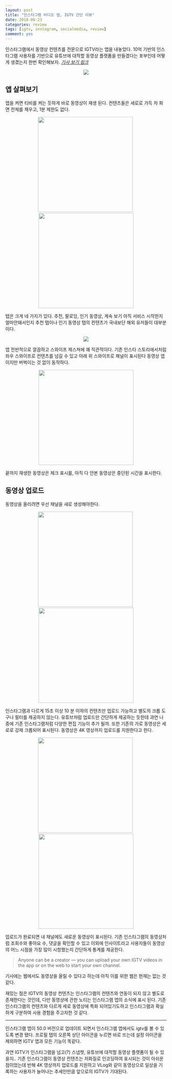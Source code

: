 ```yaml
---
layout: post
title: "인스타그램 비디오 앱, IGTV 간단 리뷰"
date: 2018-06-23
categories: review
tags: [igtv, instagram, socialmedia, review]
comment: yes
---
```


인스타그램에서 동영상 컨텐츠를 전문으로 IGTV라는 앱을 내놓았다. 10억 기반의 인스타그램 사용자를 기반으로 유튜브에 대적할 동영상 플랫폼을 만들겠다는 포부인데 어떻게 생겼는지 한번 확인해보자. <em><a href="https://instagram-press.com/blog/2018/06/20/welcome-to-igtv" target="_blank">기사 보기 링크</a></em>

<p align="center">
  <img src="https://instagram-press.com/wp-content/uploads/2018/06/02-20180619-KS-pamelachen-IMG_0157-2160_lo.jpg?w=600"/>
</p>

## 앱 살펴보기
앱을 켜면 티비를 켜는 듯하게 바로 동영상이 재생 된다.
컨텐츠들은 세로로 가득 차 화면 전체를 채우고, 1분 제한도 없다.

<p align="center">
  <img src="https://d.pr/qg9RXY+" width="296px" style="display: inline"/>&nbsp;
  <img src="https://d.pr/mF7GLZ+" width="296px" style="display: inline"/>
</p>

탭은 크게 네 가지가 있다. 추천, 팔로잉, 인기 동영상, 계속 보기
아직 서비스 시작한지 얼마안돼서인지 추천 탭이나 인기 동영상 탭의 컨텐츠가 국내보단 해외 유저들이 대부분이다.

<p align="center">
  <img src="https://d.pr/i/fsxw4c+"/>
</p>

앱 전반적으로 깔끔하고 스와이프 제스쳐에 꽤 직관적이다. 기존 인스타 스토리에서처럼 좌우 스와이프로 컨텐츠를 넘길 수 있고 아래 위 스와이프로 채널이 표시된다
동영상 앱이지만 버벅이는 것 없이 동작하다.

<p align="center">
  <img src="https://d.pr/i/NhXBDM+" width="296px"/>
</p>
끝까지 재생한 동영상은 체크 표시를, 아직 다 안본 동영상은 중단된 시간을 표시한다.


## 동영상 업로드

동영상을 올리려면 우선 채널을 새로 생성해야한다.

<p align="center">
  <img src="https://d.pr/JpdVbo+" width="296px" style="display: inline"/>&nbsp;
  <img src="https://d.pr/DXNIYs+" width="296px" style="display: inline"/>
</p>

인스타그램과 다르게 15초 이상 10 분 이하의 컨텐츠만 업로드 가능하고 별도의 크롭 도구나 필터를 제공하지 않는다. 유튜브처럼 업로드만 간단하게 제공하는 듯한데 과연 나중에 기존 인스타그램처럼 다양한 편집 기능이 추가 될까.
또한 기존의 가로 동영상은 세로로 강제 크롭되어 표시된다. 동영상은 4K 영상까지 업로드를 지원한다고 한다.

<p align="center">
  <img src="https://d.pr/BMmUnK+" width="296px" style="display: inline"/>&nbsp;
  <img src="https://d.pr/0LhUXk+" width="296px" style="display: inline"/>
</p>

업로드가 완료되면 내 채널에도 새로운 동영상이 표시된다.
기존 인스타그램의 동영상처럼 조회수와 좋아요 수, 댓글을 확인할 수 있고 이외에 인사이트라고 사용자들이 동영상의 어느 시점을 가장 많이 시청했는지 간단하게 통계를 제공한다.

> Anyone can be a creator — you can upload your own IGTV videos in the app or on the web to start your own channel.

기사에는 웹에서도 동영상을 올릴 수 있다고 하는데 아직 이를 위한 웹은 현재는 없는 것 같다.

재밌는 점은 IGTV의 동영상 컨텐츠는 인스타그램의 컨텐츠와 연동이 되지 않고 별도로 존재한다는 것인데, 다만 동영상에 관한 노티는 인스타그램 앱의 소식에 표시 된다.
기존 인스타그램의 컨텐츠와 다르게 세로 동영상에 특화 되어있기도하고 인스타그램과 확실하게 구분하여 사용 경험을 주고자한 것 같다.

---

인스타그램 앱이 50.0 버전으로 업데이트 되면서 인스타그램 앱에서도 igtv를 볼 수 있도록 변경 됐다. 프로필 탭의 오른쪽 상단 아이콘을 누르면 바로 뜨는데 설정 아이콘을 제외하면 IGTV 앱과 모든 기능이 똑같다.

과연 IGTV가 인스타그램을 넘고(?) 스냅챗, 유튜브에 대적할 동영상 플랫폼이 될 수 있을지..
기존 인스타그램이 동영상 컨텐츠는 저화질로 인코딩하여 표시되는 것이 아쉬운 점이었는데 반해 4K 영상까지 업로드를 지원하고 VLog와 같이 동영상으로 일상을 기록하는 사용자가 늘어나는 추세인만큼 앞으로의 IGTV가 기대된다.
